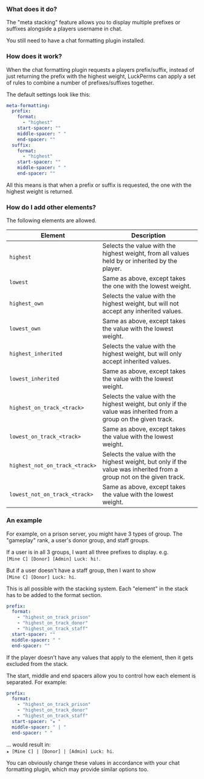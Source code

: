 ### What does it do?
The "meta stacking" feature allows you to display multiple prefixes or suffixes alongside a players username in chat.

You still need to have a chat formatting plugin installed. 

### How does it work?
When the chat formatting plugin requests a players prefix/suffix, instead of just returning the prefix with the highest weight, LuckPerms can apply a set of rules to combine a number of prefixes/suffixes together.

The default settings look like this:
```yml
meta-formatting:
  prefix:
    format:
      - "highest"
    start-spacer: ""
    middle-spacer: " "
    end-spacer: ""
  suffix:
    format:
      - "highest"
    start-spacer: ""
    middle-spacer: " "
    end-spacer: ""
```

All this means is that when a prefix  or suffix is requested, the one with the highest weight is returned.

### How do I add other elements?
The following elements are allowed.

| Element | Description |
|---------|-------------|
| `highest` | Selects the value with the highest weight, from all values held by or inherited by the player. |
| `lowest` | Same as above, except takes the one with the lowest weight. |
| `highest_own` | Selects the value with the highest weight, but will not accept any inherited values. |
| `lowest_own` | Same as above, except takes the value with the lowest weight. |
| `highest_inherited` | Selects the value with the highest weight, but will only accept inherited values. |
| `lowest_inherited` | Same as above, except takes the value with the lowest weight. |
| `highest_on_track_<track>` | Selects the value with the highest weight, but only if the value was inherited from a group on the given track. |
| `lowest_on_track_<track>` | Same as above, except takes the value with the lowest weight. |
| `highest_not_on_track_<track>` | Selects the value with the highest weight, but only if the value was inherited from a group not on the given track. |
| `lowest_not_on_track_<track>` | Same as above, except takes the value with the lowest weight. |

### An example
For example, on a prison server, you might have 3 types of group. The "gameplay" rank, a user's donor group, and staff groups.

If a user is in all 3 groups, I want all three prefixes to display. e.g.   
`[Mine C] [Donor] [Admin] Luck: hi!`.

But if a user doesn't have a staff group, then I want to show   
`[Mine C] [Donor] Luck: hi`.

This is all possible with the stacking system. Each "element" in the stack has to be added to the format section.

```yml
prefix:
  format:
    - "highest_on_track_prison"
    - "highest_on_track_donor"
    - "highest_on_track_staff"
  start-spacer: ""
  middle-spacer: " "
  end-spacer: ""
```

If the player doesn't have any values that apply to the element, then it gets excluded from the stack.

The start, middle and end spacers allow you to control how each element is separated. For example:

  ```yml
  prefix:
    format:
      - "highest_on_track_prison"
      - "highest_on_track_donor"
      - "highest_on_track_staff"
    start-spacer: "★ "
    middle-spacer: " | "
    end-spacer: " "
  ```

... would result in:   
`★ [Mine C] | [Donor] | [Admin] Luck: hi`.

You can obviously change these values in accordance with your chat formatting plugin, which may provide similar options too.
